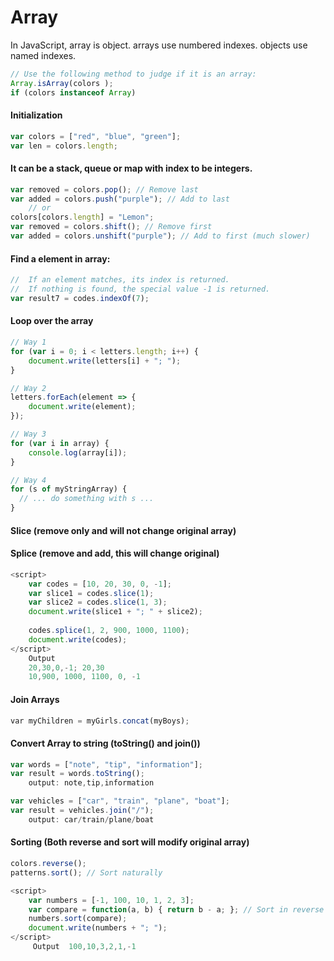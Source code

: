 # Array

In JavaScript, array is object. arrays use numbered indexes. objects use named indexes.

```javascript
// Use the following method to judge if it is an array: 
Array.isArray(colors );
if (colors instanceof Array)
```

#### Initialization

```javascript
var colors = ["red", "blue", "green"];
var len = colors.length;
```

#### It can be a stack, queue or map with index to be integers.

```javascript
var removed = colors.pop(); // Remove last
var added = colors.push("purple"); // Add to last
	// or 
colors[colors.length] = "Lemon";
var removed = colors.shift(); // Remove first
var added = colors.unshift("purple"); // Add to first (much slower)
```

#### Find a element in array:

```javascript
//	If an element matches, its index is returned. 
//	If nothing is found, the special value -1 is returned.
var result7 = codes.indexOf(7);
```

#### Loop over the array

```javascript
// Way 1
for (var i = 0; i < letters.length; i++) {
    document.write(letters[i] + "; ");
}

// Way 2
letters.forEach(element => {
    document.write(element);
});

// Way 3
for (var i in array) {
    console.log(array[i]);
}

// Way 4  
for (s of myStringArray) {
  // ... do something with s ...
}
```

#### Slice \(remove only and will not change original array\)

#### Splice \(remove and add, this will change original\)

```javascript
<script>
	var codes = [10, 20, 30, 0, -1];
	var slice1 = codes.slice(1);
	var slice2 = codes.slice(1, 3);
	document.write(slice1 + "; " + slice2);
	
	codes.splice(1, 2, 900, 1000, 1100);
	document.write(codes);
</script>
	Output
	20,30,0,-1; 20,30
	10,900, 1000, 1100, 0, -1
```

#### Join Arrays

```javascript
var myChildren = myGirls.concat(myBoys);
```

#### Convert Array to string \(toString\(\) and join\(\)\)

```javascript
var words = ["note", "tip", "information"];
var result = words.toString();
	output: note,tip,information

var vehicles = ["car", "train", "plane", "boat"];
var result = vehicles.join("/");
	output: car/train/plane/boat
```

#### Sorting \(Both reverse and sort will modify original array\)

```javascript
colors.reverse();
patterns.sort(); // Sort naturally

<script>
	var numbers = [-1, 100, 10, 1, 2, 3]; 
	var compare = function(a, b) { return b - a; }; // Sort in reverse order 
	numbers.sort(compare);
	document.write(numbers + "; ");
</script>
	 Output  100,10,3,2,1,-1
```



